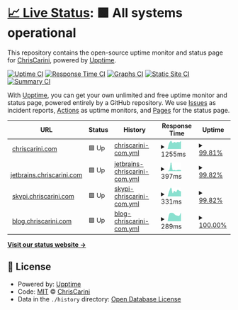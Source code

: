 # [📈 Live Status](https://ChrisCarini.github.io/upptime): <!--live status--> **🟩 All systems operational**

This repository contains the open-source uptime monitor and status page for [ChrisCarini](https://ChrisCarini.github.io/upptime), powered by [Upptime](https://github.com/upptime/upptime).

[![Uptime CI](https://github.com/koj-co/upptime/workflows/Uptime%20CI/badge.svg)](https://github.com/koj-co/upptime/actions?query=workflow%3A%22Uptime+CI%22)
[![Response Time CI](https://github.com/koj-co/upptime/workflows/Response%20Time%20CI/badge.svg)](https://github.com/koj-co/upptime/actions?query=workflow%3A%22Response+Time+CI%22)
[![Graphs CI](https://github.com/koj-co/upptime/workflows/Graphs%20CI/badge.svg)](https://github.com/koj-co/upptime/actions?query=workflow%3A%22Graphs+CI%22)
[![Static Site CI](https://github.com/koj-co/upptime/workflows/Static%20Site%20CI/badge.svg)](https://github.com/koj-co/upptime/actions?query=workflow%3A%22Static+Site+CI%22)
[![Summary CI](https://github.com/koj-co/upptime/workflows/Summary%20CI/badge.svg)](https://github.com/koj-co/upptime/actions?query=workflow%3A%22Summary+CI%22)

With [Upptime](https://upptime.js.org), you can get your own unlimited and free uptime monitor and status page, powered entirely by a GitHub repository. We use [Issues](https://github.com/ChrisCarini/upptime/issues) as incident reports, [Actions](https://github.com/ChrisCarini/upptime/actions) as uptime monitors, and [Pages](https://ChrisCarini.github.io/upptime) for the status page.

<!--start: status pages-->
<!-- This summary is generated by Upptime (https://github.com/upptime/upptime) -->
<!-- Do not edit this manually, your changes will be overwritten -->
<!-- prettier-ignore -->
| URL | Status | History | Response Time | Uptime |
| --- | ------ | ------- | ------------- | ------ |
| <img alt="" src="https://icons.duckduckgo.com/ip3/chriscarini.com.ico" height="13"> [chriscarini.com](https://chriscarini.com) | 🟩 Up | [chriscarini-com.yml](https://github.com/ChrisCarini/upptime/commits/HEAD/history/chriscarini-com.yml) | <details><summary><img alt="Response time graph" src="./graphs/chriscarini-com/response-time-week.png" height="20"> 1255ms</summary><br><a href="https://ChrisCarini.github.io/upptime/history/chriscarini-com"><img alt="Response time 1246" src="https://img.shields.io/endpoint?url=https%3A%2F%2Fraw.githubusercontent.com%2FChrisCarini%2Fupptime%2FHEAD%2Fapi%2Fchriscarini-com%2Fresponse-time.json"></a><br><a href="https://ChrisCarini.github.io/upptime/history/chriscarini-com"><img alt="24-hour response time 1316" src="https://img.shields.io/endpoint?url=https%3A%2F%2Fraw.githubusercontent.com%2FChrisCarini%2Fupptime%2FHEAD%2Fapi%2Fchriscarini-com%2Fresponse-time-day.json"></a><br><a href="https://ChrisCarini.github.io/upptime/history/chriscarini-com"><img alt="7-day response time 1255" src="https://img.shields.io/endpoint?url=https%3A%2F%2Fraw.githubusercontent.com%2FChrisCarini%2Fupptime%2FHEAD%2Fapi%2Fchriscarini-com%2Fresponse-time-week.json"></a><br><a href="https://ChrisCarini.github.io/upptime/history/chriscarini-com"><img alt="30-day response time 1212" src="https://img.shields.io/endpoint?url=https%3A%2F%2Fraw.githubusercontent.com%2FChrisCarini%2Fupptime%2FHEAD%2Fapi%2Fchriscarini-com%2Fresponse-time-month.json"></a><br><a href="https://ChrisCarini.github.io/upptime/history/chriscarini-com"><img alt="1-year response time 1300" src="https://img.shields.io/endpoint?url=https%3A%2F%2Fraw.githubusercontent.com%2FChrisCarini%2Fupptime%2FHEAD%2Fapi%2Fchriscarini-com%2Fresponse-time-year.json"></a></details> | <details><summary><a href="https://ChrisCarini.github.io/upptime/history/chriscarini-com">99.81%</a></summary><a href="https://ChrisCarini.github.io/upptime/history/chriscarini-com"><img alt="All-time uptime 97.19%" src="https://img.shields.io/endpoint?url=https%3A%2F%2Fraw.githubusercontent.com%2FChrisCarini%2Fupptime%2FHEAD%2Fapi%2Fchriscarini-com%2Fuptime.json"></a><br><a href="https://ChrisCarini.github.io/upptime/history/chriscarini-com"><img alt="24-hour uptime 100.00%" src="https://img.shields.io/endpoint?url=https%3A%2F%2Fraw.githubusercontent.com%2FChrisCarini%2Fupptime%2FHEAD%2Fapi%2Fchriscarini-com%2Fuptime-day.json"></a><br><a href="https://ChrisCarini.github.io/upptime/history/chriscarini-com"><img alt="7-day uptime 99.81%" src="https://img.shields.io/endpoint?url=https%3A%2F%2Fraw.githubusercontent.com%2FChrisCarini%2Fupptime%2FHEAD%2Fapi%2Fchriscarini-com%2Fuptime-week.json"></a><br><a href="https://ChrisCarini.github.io/upptime/history/chriscarini-com"><img alt="30-day uptime 99.71%" src="https://img.shields.io/endpoint?url=https%3A%2F%2Fraw.githubusercontent.com%2FChrisCarini%2Fupptime%2FHEAD%2Fapi%2Fchriscarini-com%2Fuptime-month.json"></a><br><a href="https://ChrisCarini.github.io/upptime/history/chriscarini-com"><img alt="1-year uptime 91.52%" src="https://img.shields.io/endpoint?url=https%3A%2F%2Fraw.githubusercontent.com%2FChrisCarini%2Fupptime%2FHEAD%2Fapi%2Fchriscarini-com%2Fuptime-year.json"></a></details>
| <img alt="" src="https://icons.duckduckgo.com/ip3/jetbrains.chriscarini.com.ico" height="13"> [jetbrains.chriscarini.com](https://jetbrains.chriscarini.com) | 🟩 Up | [jetbrains-chriscarini-com.yml](https://github.com/ChrisCarini/upptime/commits/HEAD/history/jetbrains-chriscarini-com.yml) | <details><summary><img alt="Response time graph" src="./graphs/jetbrains-chriscarini-com/response-time-week.png" height="20"> 397ms</summary><br><a href="https://ChrisCarini.github.io/upptime/history/jetbrains-chriscarini-com"><img alt="Response time 343" src="https://img.shields.io/endpoint?url=https%3A%2F%2Fraw.githubusercontent.com%2FChrisCarini%2Fupptime%2FHEAD%2Fapi%2Fjetbrains-chriscarini-com%2Fresponse-time.json"></a><br><a href="https://ChrisCarini.github.io/upptime/history/jetbrains-chriscarini-com"><img alt="24-hour response time 318" src="https://img.shields.io/endpoint?url=https%3A%2F%2Fraw.githubusercontent.com%2FChrisCarini%2Fupptime%2FHEAD%2Fapi%2Fjetbrains-chriscarini-com%2Fresponse-time-day.json"></a><br><a href="https://ChrisCarini.github.io/upptime/history/jetbrains-chriscarini-com"><img alt="7-day response time 397" src="https://img.shields.io/endpoint?url=https%3A%2F%2Fraw.githubusercontent.com%2FChrisCarini%2Fupptime%2FHEAD%2Fapi%2Fjetbrains-chriscarini-com%2Fresponse-time-week.json"></a><br><a href="https://ChrisCarini.github.io/upptime/history/jetbrains-chriscarini-com"><img alt="30-day response time 298" src="https://img.shields.io/endpoint?url=https%3A%2F%2Fraw.githubusercontent.com%2FChrisCarini%2Fupptime%2FHEAD%2Fapi%2Fjetbrains-chriscarini-com%2Fresponse-time-month.json"></a><br><a href="https://ChrisCarini.github.io/upptime/history/jetbrains-chriscarini-com"><img alt="1-year response time 366" src="https://img.shields.io/endpoint?url=https%3A%2F%2Fraw.githubusercontent.com%2FChrisCarini%2Fupptime%2FHEAD%2Fapi%2Fjetbrains-chriscarini-com%2Fresponse-time-year.json"></a></details> | <details><summary><a href="https://ChrisCarini.github.io/upptime/history/jetbrains-chriscarini-com">99.82%</a></summary><a href="https://ChrisCarini.github.io/upptime/history/jetbrains-chriscarini-com"><img alt="All-time uptime 94.61%" src="https://img.shields.io/endpoint?url=https%3A%2F%2Fraw.githubusercontent.com%2FChrisCarini%2Fupptime%2FHEAD%2Fapi%2Fjetbrains-chriscarini-com%2Fuptime.json"></a><br><a href="https://ChrisCarini.github.io/upptime/history/jetbrains-chriscarini-com"><img alt="24-hour uptime 100.00%" src="https://img.shields.io/endpoint?url=https%3A%2F%2Fraw.githubusercontent.com%2FChrisCarini%2Fupptime%2FHEAD%2Fapi%2Fjetbrains-chriscarini-com%2Fuptime-day.json"></a><br><a href="https://ChrisCarini.github.io/upptime/history/jetbrains-chriscarini-com"><img alt="7-day uptime 99.82%" src="https://img.shields.io/endpoint?url=https%3A%2F%2Fraw.githubusercontent.com%2FChrisCarini%2Fupptime%2FHEAD%2Fapi%2Fjetbrains-chriscarini-com%2Fuptime-week.json"></a><br><a href="https://ChrisCarini.github.io/upptime/history/jetbrains-chriscarini-com"><img alt="30-day uptime 99.77%" src="https://img.shields.io/endpoint?url=https%3A%2F%2Fraw.githubusercontent.com%2FChrisCarini%2Fupptime%2FHEAD%2Fapi%2Fjetbrains-chriscarini-com%2Fuptime-month.json"></a><br><a href="https://ChrisCarini.github.io/upptime/history/jetbrains-chriscarini-com"><img alt="1-year uptime 87.83%" src="https://img.shields.io/endpoint?url=https%3A%2F%2Fraw.githubusercontent.com%2FChrisCarini%2Fupptime%2FHEAD%2Fapi%2Fjetbrains-chriscarini-com%2Fuptime-year.json"></a></details>
| <img alt="" src="https://icons.duckduckgo.com/ip3/skypi.chriscarini.com.ico" height="13"> [skypi.chriscarini.com](https://skypi.chriscarini.com) | 🟩 Up | [skypi-chriscarini-com.yml](https://github.com/ChrisCarini/upptime/commits/HEAD/history/skypi-chriscarini-com.yml) | <details><summary><img alt="Response time graph" src="./graphs/skypi-chriscarini-com/response-time-week.png" height="20"> 331ms</summary><br><a href="https://ChrisCarini.github.io/upptime/history/skypi-chriscarini-com"><img alt="Response time 462" src="https://img.shields.io/endpoint?url=https%3A%2F%2Fraw.githubusercontent.com%2FChrisCarini%2Fupptime%2FHEAD%2Fapi%2Fskypi-chriscarini-com%2Fresponse-time.json"></a><br><a href="https://ChrisCarini.github.io/upptime/history/skypi-chriscarini-com"><img alt="24-hour response time 490" src="https://img.shields.io/endpoint?url=https%3A%2F%2Fraw.githubusercontent.com%2FChrisCarini%2Fupptime%2FHEAD%2Fapi%2Fskypi-chriscarini-com%2Fresponse-time-day.json"></a><br><a href="https://ChrisCarini.github.io/upptime/history/skypi-chriscarini-com"><img alt="7-day response time 331" src="https://img.shields.io/endpoint?url=https%3A%2F%2Fraw.githubusercontent.com%2FChrisCarini%2Fupptime%2FHEAD%2Fapi%2Fskypi-chriscarini-com%2Fresponse-time-week.json"></a><br><a href="https://ChrisCarini.github.io/upptime/history/skypi-chriscarini-com"><img alt="30-day response time 333" src="https://img.shields.io/endpoint?url=https%3A%2F%2Fraw.githubusercontent.com%2FChrisCarini%2Fupptime%2FHEAD%2Fapi%2Fskypi-chriscarini-com%2Fresponse-time-month.json"></a><br><a href="https://ChrisCarini.github.io/upptime/history/skypi-chriscarini-com"><img alt="1-year response time 476" src="https://img.shields.io/endpoint?url=https%3A%2F%2Fraw.githubusercontent.com%2FChrisCarini%2Fupptime%2FHEAD%2Fapi%2Fskypi-chriscarini-com%2Fresponse-time-year.json"></a></details> | <details><summary><a href="https://ChrisCarini.github.io/upptime/history/skypi-chriscarini-com">99.82%</a></summary><a href="https://ChrisCarini.github.io/upptime/history/skypi-chriscarini-com"><img alt="All-time uptime 97.31%" src="https://img.shields.io/endpoint?url=https%3A%2F%2Fraw.githubusercontent.com%2FChrisCarini%2Fupptime%2FHEAD%2Fapi%2Fskypi-chriscarini-com%2Fuptime.json"></a><br><a href="https://ChrisCarini.github.io/upptime/history/skypi-chriscarini-com"><img alt="24-hour uptime 100.00%" src="https://img.shields.io/endpoint?url=https%3A%2F%2Fraw.githubusercontent.com%2FChrisCarini%2Fupptime%2FHEAD%2Fapi%2Fskypi-chriscarini-com%2Fuptime-day.json"></a><br><a href="https://ChrisCarini.github.io/upptime/history/skypi-chriscarini-com"><img alt="7-day uptime 99.82%" src="https://img.shields.io/endpoint?url=https%3A%2F%2Fraw.githubusercontent.com%2FChrisCarini%2Fupptime%2FHEAD%2Fapi%2Fskypi-chriscarini-com%2Fuptime-week.json"></a><br><a href="https://ChrisCarini.github.io/upptime/history/skypi-chriscarini-com"><img alt="30-day uptime 99.77%" src="https://img.shields.io/endpoint?url=https%3A%2F%2Fraw.githubusercontent.com%2FChrisCarini%2Fupptime%2FHEAD%2Fapi%2Fskypi-chriscarini-com%2Fuptime-month.json"></a><br><a href="https://ChrisCarini.github.io/upptime/history/skypi-chriscarini-com"><img alt="1-year uptime 94.07%" src="https://img.shields.io/endpoint?url=https%3A%2F%2Fraw.githubusercontent.com%2FChrisCarini%2Fupptime%2FHEAD%2Fapi%2Fskypi-chriscarini-com%2Fuptime-year.json"></a></details>
| <img alt="" src="https://icons.duckduckgo.com/ip3/blog.chriscarini.com.ico" height="13"> [blog.chriscarini.com](https://blog.chriscarini.com) | 🟩 Up | [blog-chriscarini-com.yml](https://github.com/ChrisCarini/upptime/commits/HEAD/history/blog-chriscarini-com.yml) | <details><summary><img alt="Response time graph" src="./graphs/blog-chriscarini-com/response-time-week.png" height="20"> 289ms</summary><br><a href="https://ChrisCarini.github.io/upptime/history/blog-chriscarini-com"><img alt="Response time 344" src="https://img.shields.io/endpoint?url=https%3A%2F%2Fraw.githubusercontent.com%2FChrisCarini%2Fupptime%2FHEAD%2Fapi%2Fblog-chriscarini-com%2Fresponse-time.json"></a><br><a href="https://ChrisCarini.github.io/upptime/history/blog-chriscarini-com"><img alt="24-hour response time 141" src="https://img.shields.io/endpoint?url=https%3A%2F%2Fraw.githubusercontent.com%2FChrisCarini%2Fupptime%2FHEAD%2Fapi%2Fblog-chriscarini-com%2Fresponse-time-day.json"></a><br><a href="https://ChrisCarini.github.io/upptime/history/blog-chriscarini-com"><img alt="7-day response time 289" src="https://img.shields.io/endpoint?url=https%3A%2F%2Fraw.githubusercontent.com%2FChrisCarini%2Fupptime%2FHEAD%2Fapi%2Fblog-chriscarini-com%2Fresponse-time-week.json"></a><br><a href="https://ChrisCarini.github.io/upptime/history/blog-chriscarini-com"><img alt="30-day response time 286" src="https://img.shields.io/endpoint?url=https%3A%2F%2Fraw.githubusercontent.com%2FChrisCarini%2Fupptime%2FHEAD%2Fapi%2Fblog-chriscarini-com%2Fresponse-time-month.json"></a><br><a href="https://ChrisCarini.github.io/upptime/history/blog-chriscarini-com"><img alt="1-year response time 321" src="https://img.shields.io/endpoint?url=https%3A%2F%2Fraw.githubusercontent.com%2FChrisCarini%2Fupptime%2FHEAD%2Fapi%2Fblog-chriscarini-com%2Fresponse-time-year.json"></a></details> | <details><summary><a href="https://ChrisCarini.github.io/upptime/history/blog-chriscarini-com">100.00%</a></summary><a href="https://ChrisCarini.github.io/upptime/history/blog-chriscarini-com"><img alt="All-time uptime 99.90%" src="https://img.shields.io/endpoint?url=https%3A%2F%2Fraw.githubusercontent.com%2FChrisCarini%2Fupptime%2FHEAD%2Fapi%2Fblog-chriscarini-com%2Fuptime.json"></a><br><a href="https://ChrisCarini.github.io/upptime/history/blog-chriscarini-com"><img alt="24-hour uptime 100.00%" src="https://img.shields.io/endpoint?url=https%3A%2F%2Fraw.githubusercontent.com%2FChrisCarini%2Fupptime%2FHEAD%2Fapi%2Fblog-chriscarini-com%2Fuptime-day.json"></a><br><a href="https://ChrisCarini.github.io/upptime/history/blog-chriscarini-com"><img alt="7-day uptime 100.00%" src="https://img.shields.io/endpoint?url=https%3A%2F%2Fraw.githubusercontent.com%2FChrisCarini%2Fupptime%2FHEAD%2Fapi%2Fblog-chriscarini-com%2Fuptime-week.json"></a><br><a href="https://ChrisCarini.github.io/upptime/history/blog-chriscarini-com"><img alt="30-day uptime 100.00%" src="https://img.shields.io/endpoint?url=https%3A%2F%2Fraw.githubusercontent.com%2FChrisCarini%2Fupptime%2FHEAD%2Fapi%2Fblog-chriscarini-com%2Fuptime-month.json"></a><br><a href="https://ChrisCarini.github.io/upptime/history/blog-chriscarini-com"><img alt="1-year uptime 99.89%" src="https://img.shields.io/endpoint?url=https%3A%2F%2Fraw.githubusercontent.com%2FChrisCarini%2Fupptime%2FHEAD%2Fapi%2Fblog-chriscarini-com%2Fuptime-year.json"></a></details>

<!--end: status pages-->

[**Visit our status website →**](https://ChrisCarini.github.io/upptime)

## 📄 License

- Powered by: [Upptime](https://github.com/upptime/upptime)
- Code: [MIT](./LICENSE) © [ChrisCarini](https://ChrisCarini.github.io/upptime)
- Data in the `./history` directory: [Open Database License](https://opendatacommons.org/licenses/odbl/1-0/)
